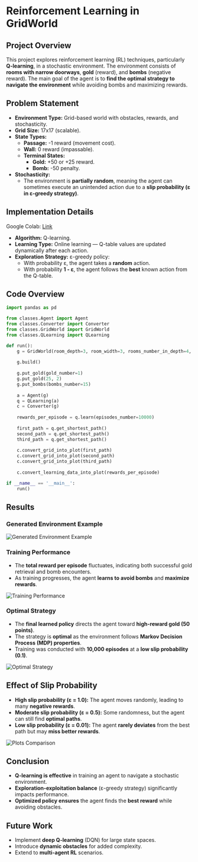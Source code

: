 # Reinforcement Learning in GridWorld

## Project Overview

This project explores reinforcement learning (RL) techniques, particularly **Q-learning**, in a stochastic environment. The environment consists of **rooms with narrow doorways**, **gold** (reward), and **bombs** (negative reward). The main goal of the agent is to **find the optimal strategy to navigate the environment** while avoiding bombs and maximizing rewards.

## Problem Statement

- **Environment Type:** Grid-based world with obstacles, rewards, and stochasticity.
- **Grid Size:** 17x17 (scalable).
- **State Types:**
  - **Passage:** -1 reward (movement cost).
  - **Wall:** 0 reward (impassable).
  - **Terminal States:**
    - **Gold:** +50 or +25 reward.
    - **Bomb:** -50 penalty.
- **Stochasticity:**
  - The environment is **partially random**, meaning the agent can sometimes execute an unintended action due to a **slip probability (ε in ε-greedy strategy)**.

## Implementation Details

Google Colab: [Link](https://colab.research.google.com/drive/13ttsI_p37HaKKweeJGrOAQzZ0ZrZuPRU?usp=sharing)

- **Algorithm:** Q-learning.
- **Learning Type:** Online learning — Q-table values are updated dynamically after each action.
- **Exploration Strategy:** ε-greedy policy:
  - With probability ε, the agent takes a **random** action.
  - With probability **1 - ε**, the agent follows the **best** known action from the Q-table.

## Code Overview

```python
import pandas as pd

from classes.Agent import Agent
from classes.Converter import Converter
from classes.GridWorld import GridWorld
from classes.QLearning import QLearning

def run():
    g = GridWorld(room_depth=3, room_width=3, rooms_number_in_depth=4, rooms_number_in_width=4)
    
    g.build()
    
    g.put_gold(gold_number=1)
    g.put_gold(25, 2)
    g.put_bombs(bombs_number=15)
    
    a = Agent(g)
    q = QLearning(a)
    c = Converter(g)
    
    rewards_per_episode = q.learn(episodes_number=10000)
    
    first_path = q.get_shortest_path()
    second_path = q.get_shortest_path()
    third_path = q.get_shortest_path()
    
    c.convert_grid_into_plot(first_path)
    c.convert_grid_into_plot(second_path)
    c.convert_grid_into_plot(third_path)
    
    c.convert_learning_data_into_plot(rewards_per_episode)

if __name__ == '__main__':
    run()
```

## Results

### Generated Environment Example

![Generated Environment Example](/images/grid1.png)

### Training Performance

- The **total reward per episode** fluctuates, indicating both successful gold retrieval and bomb encounters.
- As training progresses, the agent **learns to avoid bombs** and **maximize rewards**.

![Training Performance](/images/graph1.png)

### Optimal Strategy

- The **final learned policy** directs the agent toward **high-reward gold (50 points)**.
- The strategy is **optimal** as the environment follows **Markov Decision Process (MDP) properties**.
- Training was conducted with **10,000 episodes** at a **low slip probability (0.1)**.

![Optimal Strategy](/images/grid3.png)

## Effect of Slip Probability

- **High slip probability (ε = 1.0):** The agent moves randomly, leading to many **negative rewards**.
- **Moderate slip probability (ε = 0.5):** Some randomness, but the agent can still find **optimal paths**.
- **Low slip probability (ε = 0.01):** The agent **rarely deviates** from the best path but may **miss better rewards**.

![Plots Comparison](/images/general.png)

## Conclusion

- **Q-learning is effective** in training an agent to navigate a stochastic environment.
- **Exploration-exploitation balance** (ε-greedy strategy) significantly impacts performance.
- **Optimized policy ensures** the agent finds the **best reward** while avoiding obstacles.

## Future Work

- Implement **deep Q-learning** (DQN) for large state spaces.
- Introduce **dynamic obstacles** for added complexity.
- Extend to **multi-agent RL** scenarios.
